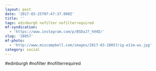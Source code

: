 ```yaml
---
layout: post
date: '2017-03-25T07:47:37.000Z'
title: ''
tags: edinburgh nofilter nofilterrequired
mf-syndication:
  - 'https://www.instagram.com/p/BSDaJ7_h94D/'
slug: '28057'
mf-photo:
  - 'http://www.miscampbell.com/images/2017-03-28057/ig-e11m-ws.jpg'
category: social
---
```

#edinburgh #nofilter #nofilterrequired
